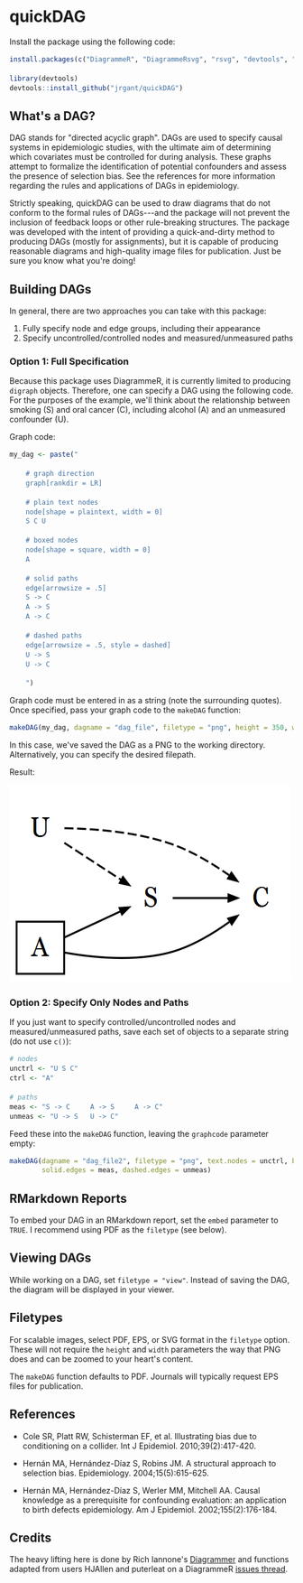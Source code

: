 
<!-- README.md is generated from README.Rmd. Please edit that file -->
quickDAG
========

Install the package using the following code:

``` r
install.packages(c("DiagrammeR", "DiagrammeRsvg", "rsvg", "devtools", "knitr"))

library(devtools)
devtools::install_github("jrgant/quickDAG")
```

What's a DAG?
-------------

DAG stands for "directed acyclic graph". DAGs are used to specify causal systems in epidemiologic studies, with the ultimate aim of determining which covariates must be controlled for during analysis. These graphs attempt to formalize the identification of potential confounders and assess the presence of selection bias. See the references for more information regarding the rules and applications of DAGs in epidemiology.

Strictly speaking, quickDAG can be used to draw diagrams that do not conform to the formal rules of DAGs---and the package will not prevent the inclusion of feedback loops or other rule-breaking structures. The package was developed with the intent of providing a quick-and-dirty method to producing DAGs (mostly for assignments), but it is capable of producing reasonable diagrams and high-quality image files for publication. Just be sure you know what you're doing!

Building DAGs
-------------

In general, there are two approaches you can take with this package:

1.  Fully specify node and edge groups, including their appearance
2.  Specify uncontrolled/controlled nodes and measured/unmeasured paths

### Option 1: Full Specification

Because this package uses DiagrammeR, it is currently limited to producing `digraph` objects. Therefore, one can specify a DAG using the following code. For the purposes of the example, we'll think about the relationship between smoking (S) and oral cancer (C), including alcohol (A) and an unmeasured confounder (U).

Graph code:

``` r
my_dag <- paste("

    # graph direction
    graph[rankdir = LR]
    
    # plain text nodes
    node[shape = plaintext, width = 0]
    S C U
    
    # boxed nodes
    node[shape = square, width = 0]
    A

    # solid paths 
    edge[arrowsize = .5]
    S -> C
    A -> S
    A -> C

    # dashed paths
    edge[arrowsize = .5, style = dashed]
    U -> S
    U -> C
    
    ")
```

Graph code must be entered in as a string (note the surrounding quotes). Once specified, pass your graph code to the `makeDAG` function:

``` r
makeDAG(my_dag, dagname = "dag_file", filetype = "png", height = 350, width = 500)
```

In this case, we've saved the DAG as a PNG to the working directory. Alternatively, you can specify the desired filepath.

Result:

<img src="readme_images/dag_file.png" width="500" />

### Option 2: Specify Only Nodes and Paths

If you just want to specify controlled/uncontrolled nodes and measured/unmeasured paths, save each set of objects to a separate string (do not use `c()`):

``` r
# nodes
unctrl <- "U S C"
ctrl <- "A"

# paths
meas <- "S -> C     A -> S     A -> C"
unmeas <- "U -> S   U -> C"
```

Feed these into the `makeDAG` function, leaving the `graphcode` parameter empty:

``` r
makeDAG(dagname = "dag_file2", filetype = "png", text.nodes = unctrl, box.nodes = ctrl,
        solid.edges = meas, dashed.edges = unmeas)
```

RMarkdown Reports
-----------------

To embed your DAG in an RMarkdown report, set the `embed` parameter to `TRUE`. I recommend using PDF as the `filetype` (see below).

Viewing DAGs
------------

While working on a DAG, set `filetype = "view"`. Instead of saving the DAG, the diagram will be displayed in your viewer.

Filetypes
---------

For scalable images, select PDF, EPS, or SVG format in the `filetype` option. These will not require the `height` and `width` parameters the way that PNG does and can be zoomed to your heart's content.

The `makeDAG` function defaults to PDF. Journals will typically request EPS files for publication.

References
----------

-   Cole SR, Platt RW, Schisterman EF, et al. Illustrating bias due to conditioning on a collider. Int J Epidemiol. 2010;39(2):417-420.

-   Hernán MA, Hernández-Díaz S, Robins JM. A structural approach to selection bias. Epidemiology. 2004;15(5):615-625.

-   Hernán MA, Hernández-Díaz S, Werler MM, Mitchell AA. Causal knowledge as a prerequisite for confounding evaluation: an application to birth defects epidemiology. Am J Epidemiol. 2002;155(2):176-184.

Credits
-------

The heavy lifting here is done by Rich Iannone's [Diagrammer](https://github.com/rich-iannone/DiagrammeR) and functions adapted from users HJAllen and puterleat on a DiagrammeR [issues thread](https://github.com/rich-iannone/DiagrammeR/issues/133).
